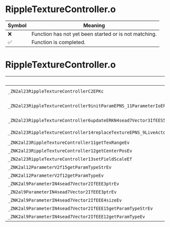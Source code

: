 # RippleTextureController.o
| Symbol | Meaning 
| ------------- | ------------- 
| :x: | Function has not yet been started or is not matching. 
| :white_check_mark: | Function is completed. 


# RippleTextureController.o
| Symbol (Mangled) | Symbol (Demangled) | Decompiled? |
| ------------- |  ------------- | ------------- |
| `_ZN2al23RippleTextureControllerC2EPKc` | `al::RippleTextureController::RippleTextureController(char const*)` | :x: |
| `_ZN2al23RippleTextureController9initParamEPNS_11ParameterIoEPKNS_9ByamlIterEPNS_11IUseHioNodeEPNS_18GraphicsSystemInfoERKN4sead7Vector3IfEERKNSA_4QuatIfEE` | `al::RippleTextureController::initParam(al::ParameterIo *,al::ByamlIter const*,al::IUseHioNode *,al::GraphicsSystemInfo *,sead::Vector3<float> const&,sead::Quat<float> const&)` | :x: |
| `_ZN2al23RippleTextureController6updateERKN4sead7Vector3IfEES5_b` | `al::RippleTextureController::update(sead::Vector3<float> const&,sead::Vector3<float> const&,bool)` | :x: |
| `_ZN2al23RippleTextureController14replaceTextureEPNS_9LiveActorEPKcS4_ii` | `al::RippleTextureController::replaceTexture(al::LiveActor *,char const*,char const*,int,int)` | :x: |
| `_ZNK2al23RippleTextureController11getTexRangeEv` | `al::RippleTextureController::getTexRange(void)const` | :x: |
| `_ZNK2al23RippleTextureController12getCenterPosEv` | `al::RippleTextureController::getCenterPos(void)const` | :x: |
| `_ZN2al23RippleTextureController13setFieldScaleEf` | `al::RippleTextureController::setFieldScale(float)` | :x: |
| `_ZNK2al12ParameterV2f15getParamTypeStrEv` | `al::ParameterV2f::getParamTypeStr(void)const` | :x: |
| `_ZNK2al12ParameterV2f12getParamTypeEv` | `al::ParameterV2f::getParamType(void)const` | :x: |
| `_ZNK2al9ParameterIN4sead7Vector2IfEEE3ptrEv` | `al::Parameter<sead::Vector2<float>>::ptr(void)const` | :x: |
| `_ZN2al9ParameterIN4sead7Vector2IfEEE3ptrEv` | `al::Parameter<sead::Vector2<float>>::ptr(void)` | :x: |
| `_ZNK2al9ParameterIN4sead7Vector2IfEEE4sizeEv` | `al::Parameter<sead::Vector2<float>>::size(void)const` | :x: |
| `_ZNK2al9ParameterIN4sead7Vector2IfEEE15getParamTypeStrEv` | `al::Parameter<sead::Vector2<float>>::getParamTypeStr(void)const` | :x: |
| `_ZNK2al9ParameterIN4sead7Vector2IfEEE12getParamTypeEv` | `al::Parameter<sead::Vector2<float>>::getParamType(void)const` | :x: |
